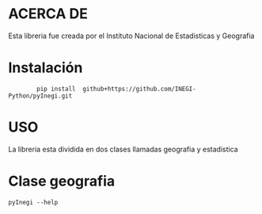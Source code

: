 ACERCA DE
=====

Esta libreria fue creada por el Instituto Nacional de Estadisticas y Geografia


Instalación
=====

			pip install  github+https://github.com/INEGI-Python/pyInegi.git

USO
=====

La libreria esta dividida en dos clases llamadas geografia y estadistica

Clase geografia
===

	pyInegi --help
